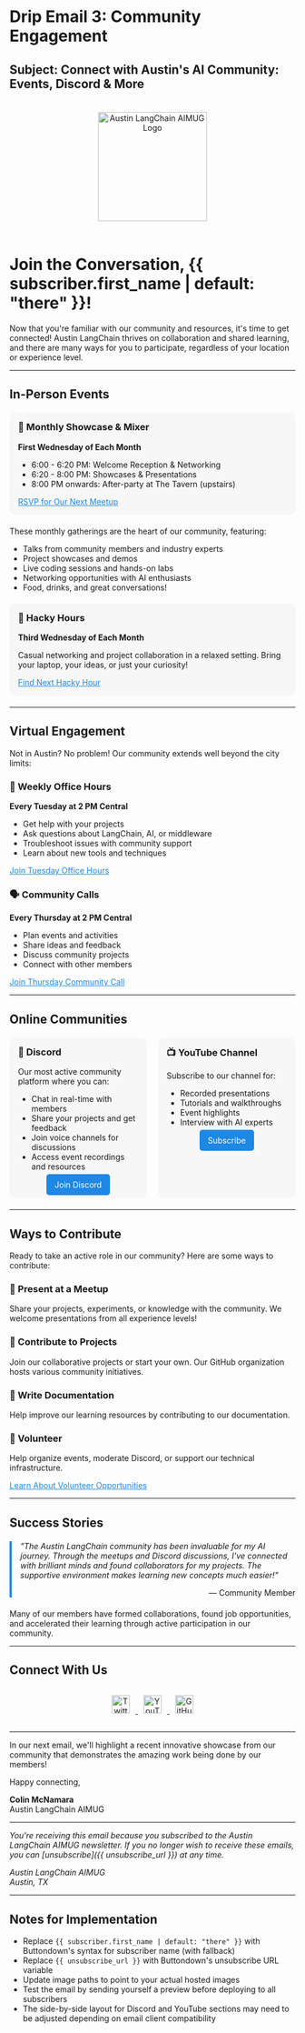 # Drip Email 3: Community Engagement

## Subject: Connect with Austin's AI Community: Events, Discord & More

<!-- Logo using HTML instead of Markdown for better email client compatibility -->
<div style="text-align: center; padding: 20px 0;">
  <img src="https://aimug.org/static/email-assets/logo/austin-langchain-email.png" 
       alt="Austin LangChain AIMUG Logo" 
       width="192" 
       style="display: inline-block;">
</div>

# Join the Conversation, {{ subscriber.first_name | default: "there" }}!

Now that you're familiar with our community and resources, it's time to get connected! Austin LangChain thrives on collaboration and shared learning, and there are many ways for you to participate, regardless of your location or experience level.

---

## In-Person Events

<div style="padding: 15px; background-color: #f7f7f7; border-radius: 10px; margin: 20px 0;">
  <h3 style="margin-top: 0;">📅 Monthly Showcase & Mixer</h3>
  <p><strong>First Wednesday of Each Month</strong></p>
  <ul>
    <li>6:00 - 6:20 PM: Welcome Reception & Networking</li>
    <li>6:20 - 8:00 PM: Showcases & Presentations</li>
    <li>8:00 PM onwards: After-party at The Tavern (upstairs)</li>
  </ul>
  <a href="https://www.meetup.com/austin-langchain-ai-group/events/" style="color: #1E88E5; text-decoration: underline;">RSVP for Our Next Meetup</a>
</div>

These monthly gatherings are the heart of our community, featuring:
- Talks from community members and industry experts
- Project showcases and demos
- Live coding sessions and hands-on labs
- Networking opportunities with AI enthusiasts
- Food, drinks, and great conversations!

<div style="padding: 15px; background-color: #f7f7f7; border-radius: 10px; margin: 20px 0;">
  <h3 style="margin-top: 0;">🍻 Hacky Hours</h3>
  <p><strong>Third Wednesday of Each Month</strong></p>
  <p>Casual networking and project collaboration in a relaxed setting. Bring your laptop, your ideas, or just your curiosity!</p>
  <a href="https://www.meetup.com/austin-langchain-ai-group/events/" style="color: #1E88E5; text-decoration: underline;">Find Next Hacky Hour</a>
</div>

---

## Virtual Engagement

Not in Austin? No problem! Our community extends well beyond the city limits:

### 🎯 Weekly Office Hours
**Every Tuesday at 2 PM Central**
- Get help with your projects
- Ask questions about LangChain, AI, or middleware
- Troubleshoot issues with community support
- Learn about new tools and techniques

<a href="https://discord.com/events/1149779360178524272/1320831868496773174" style="color: #1E88E5; text-decoration: underline;">Join Tuesday Office Hours</a>

### 🗣️ Community Calls
**Every Thursday at 2 PM Central**
- Plan events and activities
- Share ideas and feedback
- Discuss community projects
- Connect with other members

<a href="https://discord.com/events/1149779360178524272/1320832033768865802" style="color: #1E88E5; text-decoration: underline;">Join Thursday Community Call</a>

---

## Online Communities

<div style="display: flex; margin: 20px 0;">
  <div style="flex: 1; padding: 15px; background-color: #f7f7f7; border-radius: 10px; margin-right: 10px;">
    <h3 style="margin-top: 0;">💬 Discord</h3>
    <p>Our most active community platform where you can:</p>
    <ul>
      <li>Chat in real-time with members</li>
      <li>Share your projects and get feedback</li>
      <li>Join voice channels for discussions</li>
      <li>Access event recordings and resources</li>
    </ul>
    <div style="text-align: center; margin-top: 15px;">
      <a href="https://discord.gg/JzWgadPFQd" style="color: white; background-color: #1E88E5; text-decoration: none; padding: 10px 15px; border-radius: 5px;">Join Discord</a>
    </div>
  </div>
  
  <div style="flex: 1; padding: 15px; background-color: #f7f7f7; border-radius: 10px; margin-left: 10px;">
    <h3 style="margin-top: 0;">📺 YouTube Channel</h3>
    <p>Subscribe to our channel for:</p>
    <ul>
      <li>Recorded presentations</li>
      <li>Tutorials and walkthroughs</li>
      <li>Event highlights</li>
      <li>Interview with AI experts</li>
    </ul>
    <div style="text-align: center; margin-top: 15px;">
      <a href="https://www.youtube.com/channel/UC03IXA4KU6hOQ_3YPTbS0ig" style="color: white; background-color: #1E88E5; text-decoration: none; padding: 10px 15px; border-radius: 5px;">Subscribe</a>
    </div>
  </div>
</div>

---

## Ways to Contribute

Ready to take an active role in our community? Here are some ways to contribute:

### 🎤 Present at a Meetup
Share your projects, experiments, or knowledge with the community. We welcome presentations from all experience levels!

### 🧩 Contribute to Projects
Join our collaborative projects or start your own. Our GitHub organization hosts various community initiatives.

### 📝 Write Documentation
Help improve our learning resources by contributing to our documentation.

### 🤝 Volunteer
Help organize events, moderate Discord, or support our technical infrastructure.

<a href="https://aimug.org/volunteer" style="color: #1E88E5; text-decoration: underline;">Learn About Volunteer Opportunities</a>

---

## Success Stories

<div style="border-left: 4px solid #1E88E5; padding-left: 15px; margin: 20px 0;">
  <p style="font-style: italic;">"The Austin LangChain community has been invaluable for my AI journey. Through the meetups and Discord discussions, I've connected with brilliant minds and found collaborators for my projects. The supportive environment makes learning new concepts much easier!"</p>
  <p style="text-align: right; margin-bottom: 0;">— Community Member</p>
</div>

Many of our members have formed collaborations, found job opportunities, and accelerated their learning through active participation in our community.

---

## Connect With Us

<!-- Social media icons using HTML for better email client compatibility -->
<div style="text-align: center; padding: 15px 0;">
  <a href="https://twitter.com/AustinLangChain">
    <img src="https://aimug.org/static/email-assets/icons/twitter-icon.png" 
         alt="Twitter" 
         width="32" 
         style="display: inline-block; margin: 0 10px;">
  </a>
  <a href="https://www.youtube.com/channel/UC03IXA4KU6hOQ_3YPTbS0ig">
    <img src="https://aimug.org/static/email-assets/icons/youtube-icon.png" 
         alt="YouTube" 
         width="32" 
         style="display: inline-block; margin: 0 10px;">
  </a>
  <a href="https://github.com/aimug-org">
    <img src="https://aimug.org/static/email-assets/icons/github-icon.png" 
         alt="GitHub" 
         width="32" 
         style="display: inline-block; margin: 0 10px;">
  </a>
</div>

---

In our next email, we'll highlight a recent innovative showcase from our community that demonstrates the amazing work being done by our members!

Happy connecting,

**Colin McNamara**  
Austin LangChain AIMUG

---

*You're receiving this email because you subscribed to the Austin LangChain AIMUG newsletter. If you no longer wish to receive these emails, you can [unsubscribe]({{ unsubscribe_url }}) at any time.*

*Austin LangChain AIMUG  
Austin, TX*

---

## Notes for Implementation

- Replace `{{ subscriber.first_name | default: "there" }}` with Buttondown's syntax for subscriber name (with fallback)
- Replace `{{ unsubscribe_url }}` with Buttondown's unsubscribe URL variable
- Update image paths to point to your actual hosted images
- Test the email by sending yourself a preview before deploying to all subscribers
- The side-by-side layout for Discord and YouTube sections may need to be adjusted depending on email client compatibility

